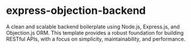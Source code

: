 # express-objection-backend
A clean and scalable backend boilerplate using Node.js, Express.js, and Objection.js ORM. This template provides a robust foundation for building RESTful APIs, with a focus on simplicity, maintainability, and performance.
